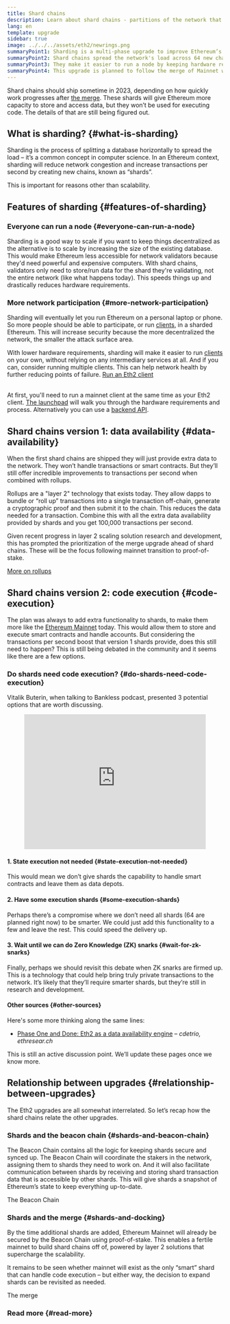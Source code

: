 ```yaml
---
title: Shard chains
description: Learn about shard chains - partitions of the network that give Ethereum more transaction capacity and make it easier to run.
lang: en
template: upgrade
sidebar: true
image: ../../../assets/eth2/newrings.png
summaryPoint1: Sharding is a multi-phase upgrade to improve Ethereum’s scalability and capacity.
summaryPoint2: Shard chains spread the network's load across 64 new chains.
summaryPoint3: They make it easier to run a node by keeping hardware requirements low.
summaryPoint4: This upgrade is planned to follow the merge of Mainnet with the Beacon Chain.
---
```


<UpgradeStatus date="~2023">
    Shard chains should ship sometime in 2023, depending on how quickly work progresses after <a href="/upgrades/merge/">the merge</a>. These shards will give Ethereum more capacity to store and access data, but they won’t be used for executing code. The details of that are still being figured out.
</UpgradeStatus>

## What is sharding? {#what-is-sharding}

Sharding is the process of splitting a database horizontally to spread the load – it’s a common concept in computer science. In an Ethereum context, sharding will reduce network congestion and increase transactions per second by creating new chains, known as “shards”.

This is important for reasons other than scalability.

## Features of sharding {#features-of-sharding}

### Everyone can run a node {#everyone-can-run-a-node}

Sharding is a good way to scale if you want to keep things decentralized as the alternative is to scale by increasing the size of the existing database. This would make Ethereum less accessible for network validators because they'd need powerful and expensive computers. With shard chains, validators only need to store/run data for the shard they're validating, not the entire network (like what happens today). This speeds things up and drastically reduces hardware requirements.

### More network participation {#more-network-participation}

Sharding will eventually let you run Ethereum on a personal laptop or phone. So more people should be able to participate, or run [clients](/developers/docs/nodes-and-clients/), in a sharded Ethereum. This will increase security because the more decentralized the network, the smaller the attack surface area.

With lower hardware requirements, sharding will make it easier to run [clients](/developers/docs/nodes-and-clients/) on your own, without relying on any intermediary services at all. And if you can, consider running multiple clients. This can help network health by further reducing points of failure. [Run an Eth2 client](/eth2/get-involved/)

<br />

<InfoBanner isWarning={true}>
  At first, you'll need to run a mainnet client at the same time as your Eth2 client. <a href="https://launchpad.ethereum.org" target="_blank">The launchpad</a> will walk you through the hardware requirements and process. Alternatively you can use a <a href="/en/developers/docs/apis/backend/#available-libraries">backend API</a>.
</InfoBanner>

## Shard chains version 1: data availability {#data-availability}

When the first shard chains are shipped they will just provide extra data to the network. They won’t handle transactions or smart contracts. But they’ll still offer incredible improvements to transactions per second when combined with rollups.

Rollups are a "layer 2" technology that exists today. They allow dapps to bundle or “roll up” transactions into a single transaction off-chain, generate a cryptographic proof and then submit it to the chain. This reduces the data needed for a transaction. Combine this with all the extra data availability provided by shards and you get 100,000 transactions per second.

<InfoBanner isWarning={false}>
  Given recent progress in layer 2 scaling solution research and development, this has prompted the prioritization of the merge upgrade ahead of shard chains. These will be the focus following mainnet transition to proof-of-stake.

[More on rollups](/developers/docs/scaling/layer-2-rollups/)
</InfoBanner>

## Shard chains version 2: code execution {#code-execution}

The plan was always to add extra functionality to shards, to make them more like the [Ethereum Mainnet](/glossary/#mainnet) today. This would allow them to store and execute smart contracts and handle accounts. But considering the transactions per second boost that version 1 shards provide, does this still need to happen? This is still being debated in the community and it seems like there are a few options.

### Do shards need code execution? {#do-shards-need-code-execution}

Vitalik Buterin, when talking to Bankless podcast, presented 3 potential options that are worth discussing.

<figure>
  <iframe width="100%" height="315" src="https://www.youtube.com/embed/-R0j5AMUSzA?start=5841" frameborder="0" allow="accelerometer; autoplay; clipboard-write; encrypted-media; gyroscope; picture-in-picture" allowfullscreen></iframe>
</figure>

#### 1. State execution not needed {#state-execution-not-needed}

This would mean we don’t give shards the capability to handle smart contracts and leave them as data depots.

#### 2. Have some execution shards {#some-execution-shards}

Perhaps there’s a compromise where we don’t need all shards (64 are planned right now) to be smarter. We could just add this functionality to a few and leave the rest. This could speed the delivery up.

#### 3. Wait until we can do Zero Knowledge (ZK) snarks {#wait-for-zk-snarks}

Finally, perhaps we should revisit this debate when ZK snarks are firmed up. This is a technology that could help bring truly private transactions to the network. It’s likely that they’ll require smarter shards, but they’re still in research and development.

#### Other sources {#other-sources}

Here's some more thinking along the same lines:

- [Phase One and Done: Eth2 as a data availability engine](https://ethresear.ch/t/phase-one-and-done-eth2-as-a-data-availability-engine/5269/8) – _cdetrio, ethresear.ch_

This is still an active discussion point. We’ll update these pages once we know more.

## Relationship between upgrades {#relationship-between-upgrades}

The Eth2 upgrades are all somewhat interrelated. So let’s recap how the shard chains relate the other upgrades.

### Shards and the beacon chain {#shards-and-beacon-chain}

The Beacon Chain contains all the logic for keeping shards secure and synced up. The Beacon Chain will coordinate the stakers in the network, assigning them to shards they need to work on. And it will also facilitate communication between shards by receiving and storing shard transaction data that is accessible by other shards. This will give shards a snapshot of Ethereum’s state to keep everything up-to-date.

<ButtonLink to="/upgrades/beacon-chain/">
  The Beacon Chain
</ButtonLink>

### Shards and the merge {#shards-and-docking}

By the time additional shards are added, Ethereum Mainnet will already be secured by the Beacon Chain using proof-of-stake. This enables a fertile mainnet to build shard chains off of, powered by layer 2 solutions that supercharge the scalability.

It remains to be seen whether mainnet will exist as the only “smart” shard that can handle code execution – but either way, the decision to expand shards can be revisited as needed.

<ButtonLink to="/upgrades/merge/">
  The merge
</ButtonLink>

<Divider />

### Read more {#read-more}

<Eth2ShardChainsList />
